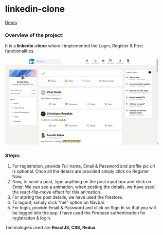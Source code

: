 # linkedin-clone

[Demo](https://linkedin-clone-8cb27.web.app/)

### Overview of the project:

It is a <strong>linkedin-clone</strong> where i implemented the Login, Register & Post functionalities.

<img src="linkedinClone.png" />

### Steps:

1. For registration, provide Full name, Email & Password and profile pic url is optional. Once all the details are provided simply click on Register Now.
2. Now, to send a post, type anything on the post input box and click on Enter. We can see a animation, when posting the details, we have used the react-flip-move effect for this animation.
3. For storing the post details, we have used the firestore.
4. To logout, simply click "me" option on Navbar.
5. For login, provide Email & Password and click on Sign In so that you will be logged into the app. I have used the Firebase authentication for registration & login.

Technologies used are <strong>ReactJS, CSS, Redux</strong>